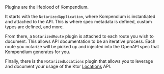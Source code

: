 Plugins are the lifeblood of Kompendium.

It starts with the `NotarizedApplication`, where Kompendium is instantiated and attached to the API. This is where spec
metadata is defined, custom types are defined, and more.

From there, a `NotarizedRoute` plugin is attached to each route you wish to document. This allows API documentation to
be an iterative process. Each route you notarize will be picked up and injected into the OpenAPI spec that Kompendium
generates for you.

Finally, there is the `NotarizedLocations` plugin that allows you to leverage and document your usage of the
Ktor [Locations](https://ktor.io/docs/locations.html) API.
